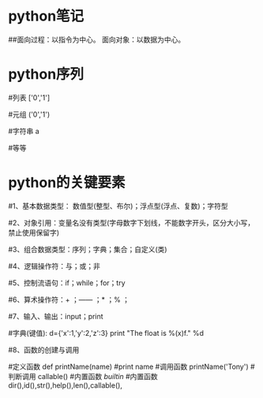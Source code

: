 # python笔记

##面向过程：以指令为中心。 面向对象：以数据为中心。

# python序列

#列表   ['0','1']  

#元组   ('0','1')

#字符串  a 

#等等

# python的关键要素
#1、基本数据类型： 数值型(整型、布尔)；浮点型(浮点、复数)；字符型

#2、对象引用：变量名没有类型(字母数字下划线，不能数字开头，区分大小写，禁止使用保留字)

#3、组合数据类型：序列；字典；集合；自定义(类)

#4、逻辑操作符：与；或；非

#5、控制流语句：if；while；for；try

#6、算术操作符：+ ；—— ；* ；% ；

#7、输入、输出：input；print

#字典(键值):  d={'x':1,'y':2,'z':3}   print "The float is %(x)f." %d

#8、函数的创建与调用

#定义函数 def printName(name) #print name
#调用函数 printName('Tony')
#判断调用 callable()
#内置函数 _builtin_
#内置函数 dir(),id(),str(),help(),len(),callable(),
